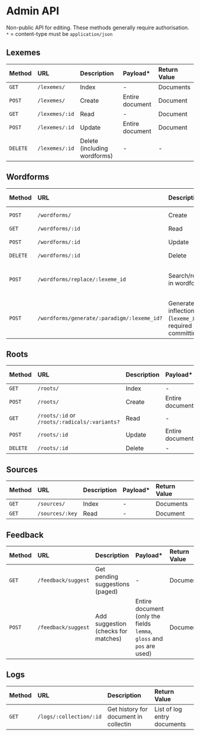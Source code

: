 # Admin API

Non-public API for editing. These methods generally require authorisation.  
`*` = content-type must be `application/json`

## Lexemes

| Method   | URL            | Description                  | Payload*        | Return Value |
|:---------|:---------------|:-----------------------------|:----------------|:-------------|
| `GET`    | `/lexemes/`    | Index                        | -               | Documents    |
| `POST`   | `/lexemes/`    | Create                       | Entire document | Document     |
| `GET`    | `/lexemes/:id` | Read                         | -               | Document     |
| `POST`   | `/lexemes/:id` | Update                       | Entire document | Document     |
| `DELETE` | `/lexemes/:id` | Delete (including wordforms) | -               | -            |


## Wordforms

| Method   | URL                                         | Description                                                    | Payload*                                                   | Return Value        |
|:---------|:--------------------------------------------|:---------------------------------------------------------------|:-----------------------------------------------------------|:--------------------|
| `POST`   | `/wordforms/`                               | Create                                                         | Entire document                                            | Document            |
| `GET`    | `/wordforms/:id`                            | Read                                                           | -                                                          | Document            |
| `POST`   | `/wordforms/:id`                            | Update                                                         | Entire document                                            | Document            |
| `DELETE` | `/wordforms/:id`                            | Delete                                                         | -                                                          | -                   |
| `POST`   | `/wordforms/replace/:lexeme_id`             | Search/replace in wordforms                                    | `{search: (string), replace: (string), commit: (boolean)}` | Affected documents  |
| `POST`   | `/wordforms/generate/:paradigm/:lexeme_id?` | Generate inflections (`lexeme_id` is required when committing) | `{lemma: (string), commit: (boolean)}`                     | Generated documents |

## Roots

| Method   | URL                                           | Description | Payload*        | Return Value |
|:---------|:----------------------------------------------|:------------|:----------------|:-------------|
| `GET`    | `/roots/`                                     | Index       | -               | Documents    |
| `POST`   | `/roots/`                                     | Create      | Entire document | Document     |
| `GET`    | `/roots/:id` or `/roots/:radicals/:variants?` | Read        | -               | Document     |
| `POST`   | `/roots/:id`                                  | Update      | Entire document | Document     |
| `DELETE` | `/roots/:id`                                  | Delete      | -               | -            |

## Sources

| Method | URL             | Description | Payload* | Return Value |
|:-------|:----------------|:------------|:---------|:-------------|
| `GET`  | `/sources/`     | Index       | -        | Documents    |
| `GET`  | `/sources/:key` | Read        | -        | Document     |

## Feedback

| Method | URL                 | Description                         | Payload*                                                              | Return Value |
|:-------|:--------------------|:------------------------------------|:----------------------------------------------------------------------|:-------------|
| `GET`  | `/feedback/suggest` | Get pending suggestions (paged)     | -                                                                     | Documents    |
| `POST` | `/feedback/suggest` | Add suggestion (checks for matches) | Entire document (only the fields `lemma`, `gloss` and `pos` are used) | Document     |

## Logs

| Method | URL                     | Description                           | Return Value                |
|:-------|:------------------------|:--------------------------------------|:----------------------------|
| `GET`  | `/logs/:collection/:id` | Get history for document in collectin | List of log entry documents |

